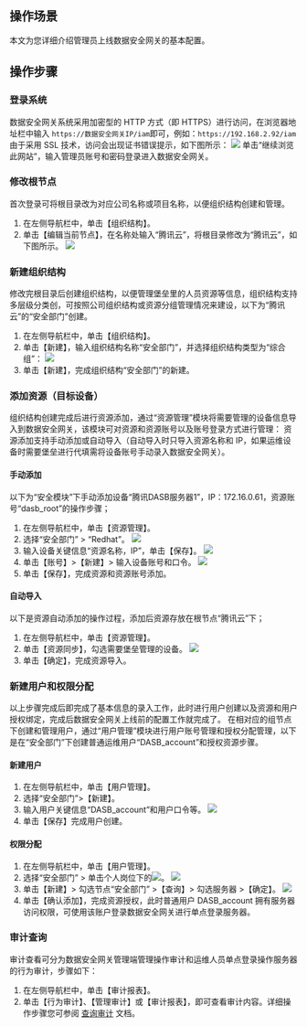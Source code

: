 ## 操作场景

本文为您详细介绍管理员上线数据安全网关的基本配置。



## 操作步骤

### 登录系统

数据安全网关系统采用加密型的 HTTP 方式（即 HTTPS）进行访问，在浏览器地址栏中输入 `https://数据安全网关IP/iam`即可，例如：`https://192.168.2.92/iam`
由于采用 SSL 技术，访问会出现证书错误提示，如下图所示：
![](https://main.qcloudimg.com/raw/ef1f5545d7a0ad477f05c3f42b9b1bbc.png)
单击“继续浏览此网站”，输入管理员账号和密码登录进入数据安全网关。

### 修改根节点

首次登录可将根目录改为对应公司名称或项目名称，以便组织结构创建和管理。
1. 在左侧导航栏中，单击【组织结构】。
2. 单击【编辑当前节点】，在名称处输入“腾讯云”，将根目录修改为“腾讯云”，如下图所示。
![](https://main.qcloudimg.com/raw/eb45eb07c0049b72b54420f946c7db14.png)

### 新建组织结构

修改完根目录后创建组织结构，以便管理堡垒里的人员资源等信息，组织结构支持多层级分类创，可按照公司组织结构或资源分组管理情况来建设，以下为“腾讯云”的“安全部门”创建。
1. 在左侧导航栏中，单击【组织结构】。
2. 单击【新建】，输入组织结构名称“安全部门”，并选择组织结构类型为“综合组”：
![](https://main.qcloudimg.com/raw/9ed9f97dae1388879fecc2d0b274e59d.png)
3. 单击【新建】，完成组织结构“安全部门”的新建。

### 添加资源（目标设备）

组织结构创建完成后进行资源添加，通过“资源管理”模块将需要管理的设备信息导入到数据安全网关，该模块可对资源和资源账号以及账号登录方式进行管理：
资源添加支持手动添加或自动导入（自动导入时只导入资源名称和 IP，如果运维设备时需要堡垒进行代填需将设备账号手动录入数据安全网关）。

#### 手动添加

以下为“安全模块”下手动添加设备“腾讯DASB服务器1”，IP：172.16.0.61，资源账号“dasb_root”的操作步骤；
1. 在左侧导航栏中，单击【资源管理】。
2. 选择“安全部门” > “Redhat”。
![](https://main.qcloudimg.com/raw/54cb2d0835deaaab039bd47a12d2232f.png)
3. 输入设备关键信息“资源名称，IP”，单击【保存】。
![](https://main.qcloudimg.com/raw/8fa1c18693090b55009e24e4bedd1d7a.png)
4. 单击【账号】>【新建】> 输入设备账号和口令。
![](https://main.qcloudimg.com/raw/ff7372975ea923ffa751fb13a89dd709.png)
5. 单击【保存】，完成资源和资源账号添加。
 

#### 自动导入 

以下是资源自动添加的操作过程，添加后资源存放在根节点“腾讯云”下；
1. 在左侧导航栏中，单击【资源管理】。
2. 单击【资源同步】，勾选需要堡垒管理的设备。
![](https://main.qcloudimg.com/raw/53b164c819ee671b6e89be4ceafb0669.png)
3. 单击【确定】，完成资源导入。

### 新建用户和权限分配

以上步骤完成后即完成了基本信息的录入工作，此时进行用户创建以及资源和用户授权绑定，完成后数据安全网关上线前的配置工作就完成了。 
在相对应的组节点下创建和管理用户，通过“用户管理”模块进行用户账号管理和授权分配管理，以下是在“安全部门”下创建普通运维用户“DASB_account”和授权资源步骤。

#### 新建用户
1. 在左侧导航栏中，单击【用户管理】。
2. 选择“安全部门”>【新建】。
3. 输入用户关键信息“DASB_account”和用户口令等。
![](https://main.qcloudimg.com/raw/f1d1483557eea59675ea18ae6725af55.png)
4. 单击【保存】完成用户创建。

#### 权限分配
1. 在左侧导航栏中，单击【用户管理】。
2. 选择“安全部门” > 单击个人岗位下的<img src="https://main.qcloudimg.com/raw/1954ec8b129122f8a8b500fdb21b2eb6.png"  style="margin:0;">。
![](https://main.qcloudimg.com/raw/a2633db4dfe0caa500e152ae0774933f.png)
3. 单击【新建】> 勾选节点“安全部门” >【查询】> 勾选服务器 >【确定】。
![](https://main.qcloudimg.com/raw/9b49b6bb1b2f6299ac240f5938efef59.png)
4. 单击【确认添加】，完成资源授权，此时普通用户 DASB_account 拥有服务器访问权限，可使用该账户登录数据安全网关进行单点登录服务器。




### 审计查询

审计查看可分为数据安全网关管理端管理操作审计和运维人员单点登录操作服务器的行为审计，步骤如下：
1. 在左侧导航栏中，单击【审计报表】。
2. 单击【行为审计】、【管理审计】或【审计报表】，即可查看审计内容。详细操作步骤您可参阅 [查询审计](https://cloud.tencent.com/document/product/1025/32449) 文档。
